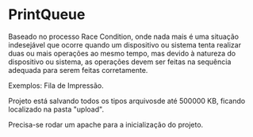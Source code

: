 # PrintQueue 

Baseado no processo Race Condition, onde nada mais é uma situação indesejável que ocorre quando um dispositivo ou sistema tenta realizar duas ou mais operações ao mesmo tempo, mas devido à natureza do dispositivo ou sistema, as operações devem ser feitas na sequência adequada para serem feitas corretamente. 

Exemplos: Fila de Impressão.


Projeto está salvando todos os tipos arquivosde até 500000 KB, ficando localizado na pasta "upload".

Precisa-se rodar um apache para a inicialização do projeto.

